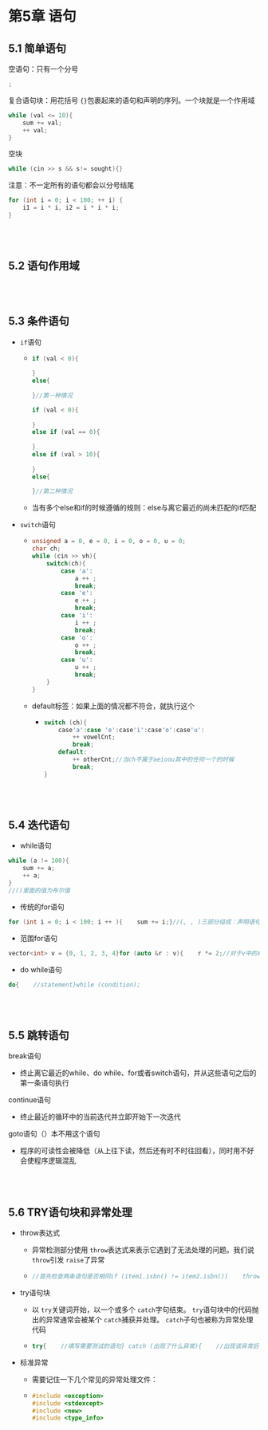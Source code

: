 # 第5章 语句

## 5.1 简单语句

空语句：只有一个分号

```c++
;
```

复合语句块：用花括号 `{}`包裹起来的语句和声明的序列。一个块就是一个作用域

```c++
while (val <= 10){
    sum += val;
    ++ val;
}
```

空块

```c++
while (cin >> s && s!= sought){}
```

注意：不一定所有的语句都会以分号结尾

```c++
for (int i = 0; i < 100; ++ i) {
    i1 = i * i, i2 = i * i * i;
}
```

<br/>

<br/>

## 5.2 语句作用域

<br/>

<br/>

## 5.3 条件语句

- `if`语句

  - ```c++
    if (val < 0){
        
    }
    else{
        
    }//第一种情况
    
    if (val < 0){
        
    }
    else if (val == 0){
        
    }
    else if (val > 10){
        
    }
    else{
        
    }//第二种情况
    ```

  - 当有多个else和if的时候遵循的规则：else与离它最近的尚未匹配的if匹配

- `switch`语句

  - ```c++
    unsigned a = 0, e = 0, i = 0, o = 0, u = 0;
    char ch;
    while (cin >> vh){
        switch(ch){
            case 'a':
                a ++ ;
                break;
            case 'e':
                e ++ ;
                break;
            case 'i':
                i ++ ;
                break;
            case 'o':
                o ++ ;
                break;
            case 'u':
                u ++ ;
                break;
        }
    }
    ```

  - default标签：如果上面的情况都不符合，就执行这个

    - ```c++
      switch (ch){
          case'a':case 'e':case'i':case'o':case'u':
              ++ vowelCnt;
              break;
          default:
              ++ otherCnt;//当ch不属于aeioou其中的任何一个的时候
              break;
      }
      ```

<br/>

<br/>

## 5.4 迭代语句

- while语句

```c++
while (a != 100){
    sum += a;
    ++ a;
}
//()里面的值为布尔值
```

- 传统的for语句

```c++
for (int i = 0; i < 100; i ++ ){    sum += i;}//(, , )三部分组成：声明语句，条件判断语句和操作语句//这三个语句都可以为空语句
```

- 范围for语句

```c++
vector<int> v = {0, 1, 2, 3, 4}for (auto &r : v){    r *= 2;//对于v中的每个元素，都翻倍}//等价于for (auto beg = v.begin(), end = v.end())
```

- do while语句

```c++
do{    //statement}while (condition);
```

<br/>

<br/>

## 5.5 跳转语句

break语句
- 终止离它最近的while、do while、for或者switch语句，并从这些语句之后的第一条语句执行

continue语句

- 终止最近的循环中的当前迭代并立即开始下一次迭代

goto语句（）本不用这个语句

- 程序的可读性会被降低（从上往下读，然后还有时不时往回看），同时用不好会使程序逻辑混乱

<br/>

<br/>

## 5.6 TRY语句块和异常处理

- throw表达式

  - 异常检测部分使用 `throw`表达式来表示它遇到了无法处理的问题。我们说 `throw`引发 `raise`了异常

  - ```c++
    //首先检查两条语句是否相同if (item1.isbn() != item2.isbn())    throw runtime_error("Data must refer to same ISBN");cout << item1 + item2 << endl;
    ```

- try语句块

  - 以 `try`关键词开始，以一个或多个 `catch`字句结束。 `try`语句块中的代码抛出的异常通常会被某个 `catch`捕获并处理。 `catch`子句也被称为异常处理代码

  - ```c++
    try{    //填写需要测试的语句} catch (出现了什么异常){    //出现该异常后需要执行的操作}
    ```

- 标准异常

  - 需要记住一下几个常见的异常处理文件：

  - ```cpp
    #include <exception>
    #include <stdexcept>
    #include <new>
    #include <type_info>
    ```
